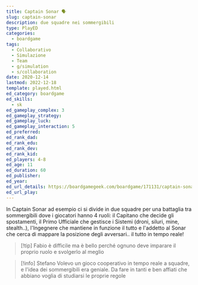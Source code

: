 ```yaml
---
title: Captain Sonar 🗣
slug: captain-sonar
description: due squadre nei sommergibili
type: PlayED
categories:
  - boardgame
tags:
  - Collaborativo
  - Simulazione
  - Team
  - g/simulation
  - s/collaboration
date: 2020-12-14
lastmod: 2022-12-18
template: played.html
ed_category: boardgame
ed_skills:
  - sk
ed_gameplay_complex: 3
ed_gameplay_strategy: 
ed_gameplay_luck: 
ed_gameplay_interaction: 5
ed_preferred: 
ed_rank_dad: 
ed_rank_edu: 
ed_rank_dev: 
ed_rank_kid: 
ed_players: 4-8
ed_age: 11
ed_duration: 60
ed_publisher: 
ed_year: 
ed_url_details: https://boardgamegeek.com/boardgame/171131/captain-sonar
ed_url_play:
---
```


In Captain Sonar ad esempio ci si divide in due squadre per una battaglia tra sommergibili dove i giocatori hanno 4 ruoli: il Capitano che decide gli spostamenti, il Primo Ufficiale che gestisce i Sistemi (droni, siluri, mine, stealth..), l'Ingegnere che mantiene in funzione il tutto e l'addetto al Sonar che cerca di mappare la posizione degli avversari.. il tutto in tempo reale!

> [!tip] Fabio
> è difficile ma è bello perché ognuno deve imparare il proprio ruolo e svolgerlo al meglio

> [!info] Stefano
> Volevo un gioco cooperativo in tempo reale a squadre, e l'idea dei sommergibili era geniale. Da fare in tanti e ben affiati che abbiano voglia di studiarsi le proprie regole


